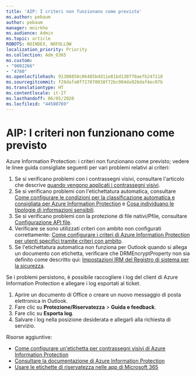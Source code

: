 ```yaml
---
title: 'AIP: I criteri non funzionano come previsto'
ms.author: pebaum
author: pebaum
manager: mnirkhe
ms.audience: Admin
ms.topic: article
ROBOTS: NOINDEX, NOFOLLOW
localization_priority: Priority
ms.collection: Adm_O365
ms.custom:
- "9002266"
- "4780"
ms.openlocfilehash: 91308850c06485bdd11e81bd130770aefb247118
ms.sourcegitcommit: f28dafa0f727870038f72bc904da926daf4ec07b
ms.translationtype: HT
ms.contentlocale: it-IT
ms.lasthandoff: 06/05/2020
ms.locfileid: "44580769"
---
```

# <a name="aip-policies-not-behaving-as-expected"></a>AIP: I criteri non funzionano come previsto

Azure Information Protection: i criteri non funzionano come previsto; vedere le linee guida consigliate seguenti per vari problemi relativi ai criteri:

1. Se si verificano problemi con i contrassegni visivi, consultare l'articolo che descrive [quando vengono applicati i contrassegni visivi](https://docs.microsoft.com/azure/information-protection/configure-policy-markings#when-visual-markings-are-applied).
2. Se si verificano problemi con l'etichettatura automatica, consultare [Come configurare le condizioni per la classificazione automatica e consigliata per Azure Information Protection](https://docs.microsoft.com/azure/information-protection/configure-policy-classification) e [Cosa individuano le tipologie di informazioni sensibili](https://docs.microsoft.com/microsoft-365/compliance/sensitive-information-type-entity-definitions).
3. Se si verificano problemi con la protezione di file nativi/Pfile, consultare [Configurazione API file](https://docs.microsoft.com/azure/information-protection/develop/file-api-configuration).
4. Verificare se sono utilizzati criteri con ambito non configurati correttamente: [Come configurare i criteri di Azure Information Protection per utenti specifici tramite criteri con ambito](https://docs.microsoft.com/azure/information-protection/configure-policy-scope).
5. Se l'etichettatura automatica non funziona per Outlook quando si allega un documento con etichetta, verificare che DRMEncryptProperty non sia definito come descritto qui: [Impostazioni IRM del Registro di sistema per la sicurezza](https://docs.microsoft.com/deployoffice/security/protect-sensitive-messages-and-documents-by-using-irm-in-office#office-2016-irm-registry-key-options).

Se i problemi persistono, è possibile raccogliere i log del client di Azure Information Protection e allegare i log esportati al ticket.

1. Aprire un documento di Office o creare un nuovo messaggio di posta elettronica in Outlook.
2. Fare clic su **Protezione/Riservatezza** > **Guida e feedback**.
3. Fare clic su **Esporta log**.
4. Salvare i log nella posizione desiderata e allegarli alla richiesta di servizio.

Risorse aggiuntive:

- [Come configurare un'etichetta per contrassegni visivi di Azure Information Protection](https://docs.microsoft.com/azure/information-protection/configure-policy-markings)
- [Consultare la documentazione di Azure Information Protection](https://docs.microsoft.com/azure/information-protection/what-is-information-protection)
- [Usare le etichette di riservatezza nelle app di Microsoft 365](https://docs.microsoft.com/microsoft-365/compliance/sensitivity-labels-office-apps)


